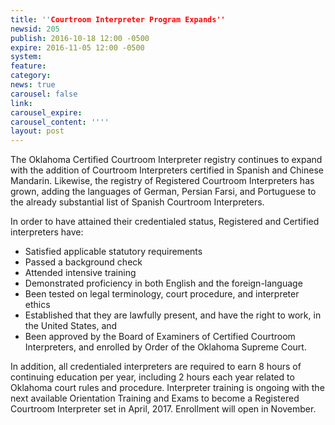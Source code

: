 ```yaml
---
title: ''Courtroom Interpreter Program Expands''
newsid: 205
publish: 2016-10-18 12:00 -0500
expire: 2016-11-05 12:00 -0500
system: 
feature: 
category: 
news: true
carousel: false
link: 
carousel_expire: 
carousel_content: ''''
layout: post
---
```

<p>The Oklahoma Certified Courtroom Interpreter registry continues to expand with the addition of Courtroom Interpreters certified in Spanish and Chinese Mandarin. Likewise, the registry of Registered Courtroom Interpreters has grown, adding the languages of German, Persian Farsi, and Portuguese to the already substantial list of Spanish Courtroom Interpreters.</p>
<p>In order to have attained their credentialed status, Registered and Certified interpreters have:</p>
<ul>
<li>Satisfied applicable statutory requirements</li>
<li>Passed a background check</li>
<li>Attended intensive training</li>
<li>Demonstrated proficiency in both English and the foreign-language</li>
<li>Been tested on legal terminology, court procedure, and interpreter ethics</li>
<li>Established that they are lawfully present, and have the right to work, in the United States, and</li>
<li>Been approved by the Board of Examiners of Certified Courtroom Interpreters, and enrolled by Order of the Oklahoma Supreme Court.</li>
</ul>
<p>In addition, all credentialed interpreters are required to earn 8 hours of continuing education per year, including 2 hours each year related to Oklahoma court rules and procedure.
Interpreter training is ongoing with the next available Orientation Training and Exams to become a Registered Courtroom Interpreter set in April, 2017. Enrollment will open in November.</p>